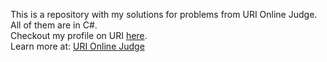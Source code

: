 This is a repository with my solutions for problems from URI Online Judge. All of them are in C#.
<br>
Checkout my profile on URI <a href="https://www.urionlinejudge.com.br/judge/en/profile/126319">here</a>.
<br>
Learn more at: <a href="https://www.urionlinejudge.com.br/judge/en/login">URI Online Judge</a>
